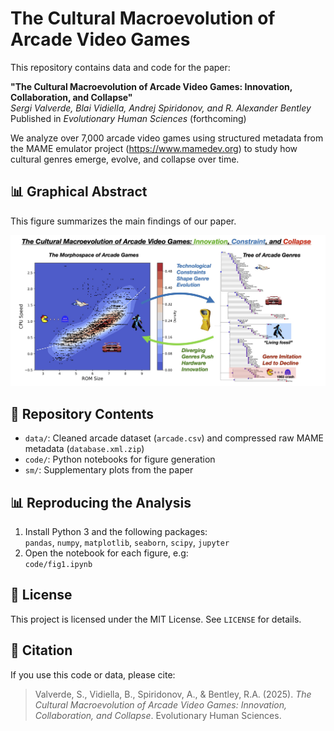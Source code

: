 # The Cultural Macroevolution of Arcade Video Games

This repository contains data and code for the paper:

**"The Cultural Macroevolution of Arcade Video Games: Innovation, Collaboration, and Collapse"**  
_Sergi Valverde, Blai Vidiella, Andrej Spiridonov, and R. Alexander Bentley_  
Published in *Evolutionary Human Sciences* (forthcoming)

We analyze over 7,000 arcade video games using structured metadata from the MAME emulator project (https://www.mamedev.org) to study how cultural genres emerge, evolve, and collapse over time.

## 📊 Graphical Abstract

This figure summarizes the main findings of our paper.

![Graphical abstract: evolution and collapse of arcade genres](images/graphical_abstract.jpg)

## 📂 Repository Contents

- `data/`: Cleaned arcade dataset (`arcade.csv`) and compressed raw MAME metadata (`database.xml.zip`)
- `code/`: Python notebooks for figure generation
- `sm/`: Supplementary plots from the paper

## 📊 Reproducing the Analysis

1. Install Python 3 and the following packages:  
   `pandas`, `numpy`, `matplotlib`, `seaborn`, `scipy`, `jupyter`
2. Open the notebook for each figure, e.g:   
   `code/fig1.ipynb`

## 📜 License

This project is licensed under the MIT License. See `LICENSE` for details.

## 📌 Citation

If you use this code or data, please cite:

> Valverde, S., Vidiella, B., Spiridonov, A., & Bentley, R.A. (2025). *The Cultural Macroevolution of Arcade Video Games: Innovation, Collaboration, and Collapse*. Evolutionary Human Sciences.
